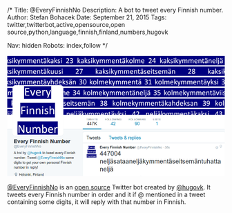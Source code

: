 /*
Title: @EveryFinnishNo
Description: A bot to tweet every Finnish number.
Author: Stefan Bohacek
Date: September 21, 2015
Tags: twitter,twitterbot,active,opensource,open source,python,language,finnish,finland,numbers,hugovk

Nav: hidden
Robots: index,follow
*/

[![](/content/bots/twitterbots/images/EveryFinnishNo.png)](https://twitter.com/EveryFinnishNo)

[@EveryFinnishNo](https://twitter.com/EveryFinnishNo) is an [open source](https://github.com/hugovk/everyfinnishno) Twitter bot created by [@hugovk](https://twitter.com/hugovk). It tweets every Finnish number in order and it if @ mentioned in a tweet containing some digits, it will reply with that number in Finnish.
